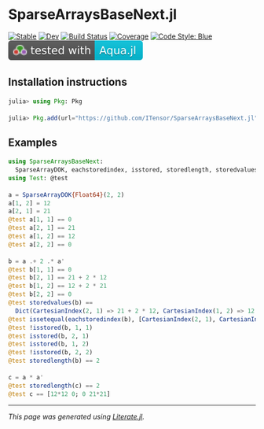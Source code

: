 # SparseArraysBaseNext.jl

[![Stable](https://img.shields.io/badge/docs-stable-blue.svg)](https://ITensor.github.io/SparseArraysBaseNext.jl/stable/)
[![Dev](https://img.shields.io/badge/docs-dev-blue.svg)](https://ITensor.github.io/SparseArraysBaseNext.jl/dev/)
[![Build Status](https://github.com/ITensor/SparseArraysBaseNext.jl/actions/workflows/CI.yml/badge.svg?branch=main)](https://github.com/ITensor/SparseArraysBaseNext.jl/actions/workflows/CI.yml?query=branch%3Amain)
[![Coverage](https://codecov.io/gh/ITensor/SparseArraysBaseNext.jl/branch/main/graph/badge.svg)](https://codecov.io/gh/ITensor/SparseArraysBaseNext.jl)
[![Code Style: Blue](https://img.shields.io/badge/code%20style-blue-4495d1.svg)](https://github.com/invenia/BlueStyle)
[![Aqua](https://raw.githubusercontent.com/JuliaTesting/Aqua.jl/master/badge.svg)](https://github.com/JuliaTesting/Aqua.jl)

## Installation instructions

```julia
julia> using Pkg: Pkg

julia> Pkg.add(url="https://github.com/ITensor/SparseArraysBaseNext.jl")
```

## Examples

````julia
using SparseArraysBaseNext:
  SparseArrayDOK, eachstoredindex, isstored, storedlength, storedvalues
using Test: @test

a = SparseArrayDOK{Float64}(2, 2)
a[1, 2] = 12
a[2, 1] = 21
@test a[1, 1] == 0
@test a[2, 1] == 21
@test a[1, 2] == 12
@test a[2, 2] == 0

b = a .+ 2 .* a'
@test b[1, 1] == 0
@test b[2, 1] == 21 + 2 * 12
@test b[1, 2] == 12 + 2 * 21
@test b[2, 2] == 0
@test storedvalues(b) ==
  Dict(CartesianIndex(2, 1) => 21 + 2 * 12, CartesianIndex(1, 2) => 12 + 2 * 21)
@test issetequal(eachstoredindex(b), [CartesianIndex(2, 1), CartesianIndex(1, 2)])
@test !isstored(b, 1, 1)
@test isstored(b, 2, 1)
@test isstored(b, 1, 2)
@test !isstored(b, 2, 2)
@test storedlength(b) == 2

c = a * a'
@test storedlength(c) == 2
@test c == [12*12 0; 0 21*21]
````

---

*This page was generated using [Literate.jl](https://github.com/fredrikekre/Literate.jl).*

